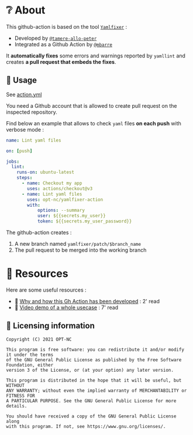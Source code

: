 # ❔ About

This github-action is based on the tool [`Yamlfixer`](https://github.com/opt-nc/yamlfixer) : 

- Developed by [`@tamere-allo-peter`](https://github.com/tamere-allo-peter)
- Integrated as a Github Action by [`@mbarre`](https://github.com/mbarre)

It **automatically fixes** some errors and warnings reported by `yamllint` and creates **a pull request that embeds the fixes**.

## 🧰 Usage

See [action.yml](action.yml)

You need a Github account that is allowed to create pull request on the inspected repository.

Find below an example that allows to check `yaml` files **on each push** with verbose mode :

```yaml
name: Lint yaml files

on: [push]

jobs:
  lint:
    runs-on: ubuntu-latest
    steps:
      - name: Checkout my app
        uses: actions/checkout@v3
      - name: Lint yaml files
        uses: opt-nc/yamlfixer-action
        with:
            options: --summary
            user: ${{secrets.my_user}}
            token: ${{secrets.my_user_password}}
```

The github-action creates :

1. A new branch named `yamlfixer/patch/$branch_name`
2. The pull request to be merged into the working branch

# 🔖 Resources

Here are some useful resources : 

- 📖 [Why and how this Gh Action has been developed](https://dev.to/adriens/let-ci-check-fix-your-yamls-kfa) : 2' read
- 🎦 [Video demo of a whole usecase](https://youtu.be/GuloRWeTavY) : 7' read

## 📖 Licensing information

```
Copyright (C) 2021 OPT-NC

This program is free software: you can redistribute it and/or modify it under the terms
of the GNU General Public License as published by the Free Software Foundation, either
version 3 of the License, or (at your option) any later version.

This program is distributed in the hope that it will be useful, but WITHOUT
ANY WARRANTY; without even the implied warranty of MERCHANTABILITY or FITNESS FOR
A PARTICULAR PURPOSE. See the GNU General Public License for more details.

You should have received a copy of the GNU General Public License along
with this program. If not, see https://www.gnu.org/licenses/.
```
